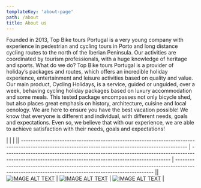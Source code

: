 ```yaml
---
templateKey: 'about-page'
path: /about
title: About us
---
```

Founded in 2013, Top Bike tours Portugal is a very young company with experience in pedestrian and cycling tours in Porto and long distance cycling routes to the north of the Iberian Peninsula. Our activities are coordinated by tourism professionals, with a huge knowledge of heritage and sports.
What do we do?
Top Bike tours Portugal is a provider of holiday’s packages and routes, which offers an incredible holiday experience, entertainment and leisure activities based on quality and value.
Our main product, Cycling Holidays, is a service, guided or unguided, over a week, behaving cycling holiday packages based on luxury accommodation and some meals. This tested package encompasses not only bicycle shed, but also places great emphasis on history, architecture, cuisine and local oenology.
We are here to ensure you have the best vacation possible!
We know that everyone is different and individual, with different needs, goals and expectations. Even so, we believe that with our experience, we are able to achieve satisfaction with their needs, goals and expectations!


|                                                                                                                                                     |                                                                                                                                                     |                                                                                                                                                     || --------------------------------------------------------------------------------------------------------------------------------------------------- | --------------------------------------------------------------------------------------------------------------------------------------------------- | --------------------------------------------------------------------------------------------------------------------------------------------------- || [![IMAGE ALT TEXT](http://img.youtube.com/vi/zO2uuYBtgt4/0.jpg)](https://youtu.be/zO2uuYBtgt4 "Guided Bike tour Santiago de Compostela 15/05/2018") | [![IMAGE ALT TEXT](http://img.youtube.com/vi/zO2uuYBtgt4/0.jpg)](https://youtu.be/zO2uuYBtgt4 "Guided Bike tour Santiago de Compostela 15/05/2018") | [![IMAGE ALT TEXT](http://img.youtube.com/vi/zO2uuYBtgt4/0.jpg)](https://youtu.be/zO2uuYBtgt4 "Guided Bike tour Santiago de Compostela 15/05/2018") |